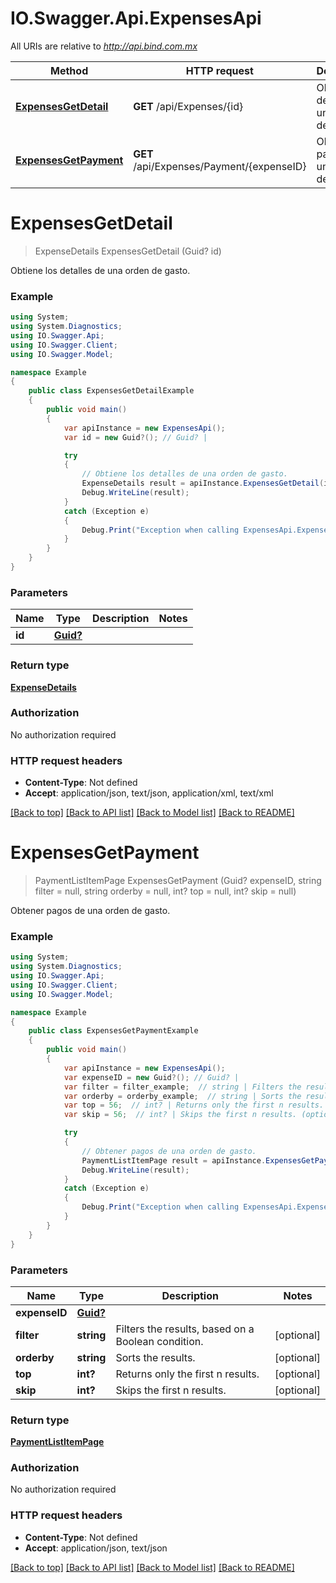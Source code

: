 # IO.Swagger.Api.ExpensesApi

All URIs are relative to *http://api.bind.com.mx*

Method | HTTP request | Description
------------- | ------------- | -------------
[**ExpensesGetDetail**](ExpensesApi.md#expensesgetdetail) | **GET** /api/Expenses/{id} | Obtiene los detalles de una orden de gasto.
[**ExpensesGetPayment**](ExpensesApi.md#expensesgetpayment) | **GET** /api/Expenses/Payment/{expenseID} | Obtener pagos de una orden de gasto.


<a name="expensesgetdetail"></a>
# **ExpensesGetDetail**
> ExpenseDetails ExpensesGetDetail (Guid? id)

Obtiene los detalles de una orden de gasto.

### Example
```csharp
using System;
using System.Diagnostics;
using IO.Swagger.Api;
using IO.Swagger.Client;
using IO.Swagger.Model;

namespace Example
{
    public class ExpensesGetDetailExample
    {
        public void main()
        {
            var apiInstance = new ExpensesApi();
            var id = new Guid?(); // Guid? | 

            try
            {
                // Obtiene los detalles de una orden de gasto.
                ExpenseDetails result = apiInstance.ExpensesGetDetail(id);
                Debug.WriteLine(result);
            }
            catch (Exception e)
            {
                Debug.Print("Exception when calling ExpensesApi.ExpensesGetDetail: " + e.Message );
            }
        }
    }
}
```

### Parameters

Name | Type | Description  | Notes
------------- | ------------- | ------------- | -------------
 **id** | [**Guid?**](Guid?.md)|  | 

### Return type

[**ExpenseDetails**](ExpenseDetails.md)

### Authorization

No authorization required

### HTTP request headers

 - **Content-Type**: Not defined
 - **Accept**: application/json, text/json, application/xml, text/xml

[[Back to top]](#) [[Back to API list]](../README.md#documentation-for-api-endpoints) [[Back to Model list]](../README.md#documentation-for-models) [[Back to README]](../README.md)

<a name="expensesgetpayment"></a>
# **ExpensesGetPayment**
> PaymentListItemPage ExpensesGetPayment (Guid? expenseID, string filter = null, string orderby = null, int? top = null, int? skip = null)

Obtener pagos de una orden de gasto.

### Example
```csharp
using System;
using System.Diagnostics;
using IO.Swagger.Api;
using IO.Swagger.Client;
using IO.Swagger.Model;

namespace Example
{
    public class ExpensesGetPaymentExample
    {
        public void main()
        {
            var apiInstance = new ExpensesApi();
            var expenseID = new Guid?(); // Guid? | 
            var filter = filter_example;  // string | Filters the results, based on a Boolean condition. (optional) 
            var orderby = orderby_example;  // string | Sorts the results. (optional) 
            var top = 56;  // int? | Returns only the first n results. (optional) 
            var skip = 56;  // int? | Skips the first n results. (optional) 

            try
            {
                // Obtener pagos de una orden de gasto.
                PaymentListItemPage result = apiInstance.ExpensesGetPayment(expenseID, filter, orderby, top, skip);
                Debug.WriteLine(result);
            }
            catch (Exception e)
            {
                Debug.Print("Exception when calling ExpensesApi.ExpensesGetPayment: " + e.Message );
            }
        }
    }
}
```

### Parameters

Name | Type | Description  | Notes
------------- | ------------- | ------------- | -------------
 **expenseID** | [**Guid?**](Guid?.md)|  | 
 **filter** | **string**| Filters the results, based on a Boolean condition. | [optional] 
 **orderby** | **string**| Sorts the results. | [optional] 
 **top** | **int?**| Returns only the first n results. | [optional] 
 **skip** | **int?**| Skips the first n results. | [optional] 

### Return type

[**PaymentListItemPage**](PaymentListItemPage.md)

### Authorization

No authorization required

### HTTP request headers

 - **Content-Type**: Not defined
 - **Accept**: application/json, text/json

[[Back to top]](#) [[Back to API list]](../README.md#documentation-for-api-endpoints) [[Back to Model list]](../README.md#documentation-for-models) [[Back to README]](../README.md)

